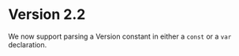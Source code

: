 # Version 2.2

We now support parsing a Version constant in either a `const` or a `var`
declaration.
